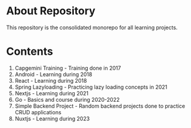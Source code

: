 # About Repository

This repository is the consolidated monorepo for all learning projects.

# Contents

1. Capgemini Training - Training done in 2017
2. Android - Learning during 2018
3. React - Learning during 2018
4. Spring Lazyloading - Practicing lazy loading concepts in 2021
5. Nextjs - Learning during 2021
6. Go - Basics and course during 2020-2022
7. Simple Backend Project - Random backend projects done to practice CRUD applications
8. Nuxtjs - Learning during 2023